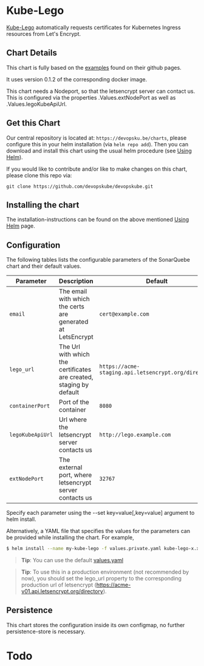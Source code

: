 # Kube-Lego

[Kube-Lego](https://github.com/jetstack/kube-lego) automatically requests certificates for Kubernetes Ingress resources from Let's Encrypt.

## Chart Details

This chart is fully based on the [examples](https://github.com/jetstack/kube-lego/tree/master/examples/nginx) found on their github pages.

It uses version 0.1.2 of the corresponding docker image.

This chart needs a Nodeport, so that the letsencrypt server can contact us. This is configured via the properties .Values.extNodePort as well as .Values.legoKubeApiUrl.

## Get this Chart

Our central repository is located at: `https://devopsku.be/charts`, please configure this in your helm installation (via `helm repo add`). Then you can download and install this chart using the usual helm procedure (see [Using Helm](https://github.com/kubernetes/helm/blob/master/docs/using_helm.md)).

If you would like to contribute and/or like to make changes on this chart, please clone this repo via:

`git clone https://github.com/devopskube/devopskube.git`

## Installing the chart

The installation-instructions can be found on the above mentioned [Using Helm](https://github.com/kubernetes/helm/blob/master/docs/using_helm.md) page.

## Configuration

The following tables lists the configurable parameters of the SonarQuebe chart and their default values.

|Parameter|Description|Default|
|---------|-----------|-------|
|`email`|The email with which the certs are generated at LetsEncrypt|`cert@example.com`|
|`lego_url`|The Url with which the certificates are created, staging by default|`https://acme-staging.api.letsencrypt.org/directory`|
|`containerPort`|Port of the container|`8080`|
|`legoKubeApiUrl`|Url where the letsencrypt server contacts us|`http://lego.example.com`|
|`extNodePort`|The external port, where letsencrypt server contacts us|`32767`|

Specify each parameter using the --set key=value[,key=value] argument to helm install.

Alternatively, a YAML file that specifies the values for the parameters can be provided while installing the chart. For example,

```bash
$ helm install --name my-kube-lego -f values.private.yaml kube-lego-x.x.x.tgz
```

> **Tip**: You can use the default [values.yaml](https://github.com/devopskube/devopskube/blob/master/charts/kube-lego/values.yaml)

> **Tip**: To use this in a production environment (not recommended by now), you should set the lego_url property to the corresponding production url of letsencrypt (https://acme-v01.api.letsencrypt.org/directory).

## Persistence

This chart stores the configuration inside its own configmap, no further persistence-store is necessary.

# Todo

